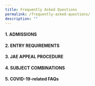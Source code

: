 ```yaml
---
title: Frequently Asked Questions
permalink: /frequently-asked-questions/
description: ""
---
```


#### 1\. ADMISSIONS

#### 2\. ENTRY REQUIREMENTS

#### 3\. JAE APPEAL PROCEDURE

#### 4\. SUBJECT COMBINATIONS

#### 5\. COVID-19-related FAQs